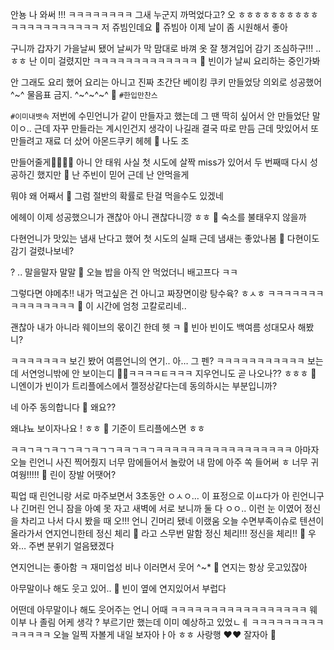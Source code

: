안뇽
나 와써
!!!
ㅋㅋㅋㅋㅋㅋㅋㅋ
그새 누군지 까먹었다고?
오
ㅎㅎㅎㅎㅎㅎㅎㅎㅎㅎ
ㅋㅋㅋㅋㅋㅋㅋㅋㅋㅋㅋ
저 쥬빔인데요
🫧 쥬빔아 이제 날이 좀 시원해서 좋아

구니까
갑자기 가을날씨 됐어
날씨가 막
맘대로 바껴
옷 잘 챙겨입어
감기 조심하구!!!
.. ㅎㅎ 난 이미 걸렸지만
ㅋㅋㅋㅋㅋㅋㅋㅋㅋㅋㅋㅋㅋ
🫧 빈이가 날씨 요리하는 중인가봐

안 그래도 요리 했어
요리는 아니고
진짜
초간단
베이킹
쿠키 만들었당
의외로
성공했어
^~^
물음표 금지.
^~^~^~^
🫧 `#한입만찬스`

`#이미내뱃속`
저번에 수민언니가 같이 만들자고 했는데
그 땐 딱히 싶어서 안 만들었단 말이ㅇ..
근데 자꾸
만들라는 계시인건지
생각이 나길래
결국 따로 만듬
근데 맛있어서
또 만들려고 재료 더 샀어
아몬드쿠키
헤헤
🫧 나도 조

만들어줄게🍪🍪👩‍🍳
아니
안 태워
사실 첫 시도에 살짝 miss가 있어서
두 번째때 다시 성공하긴 했지만
🫧 난 주빈이 믿어 근데 난 안먹을게

뭐야 왜 어째서
🫧 그럼 절반의 확률로 탄걸 먹을수도 있겠네

에헤이
이제 성공했으니가
괜찮아
아니 괜찮다니깡 ㅎㅎ
🫧 숙소를 불태우지 않을까

다현언니가 맛있는 냄새 난다고 했어
첫 시도의 실패
근데 냄새는 좋았나봄
🫧 다현이도 감기 걸렸나보네?

?
..
말을말자
말말
🫧 오늘 밥을 아직 안 먹었더니 배고프다 ㅋㅋ

그렇다면
야메추!!
내가 먹고싶은 건 아니고
짜장면이랑 탕수육?
ㅎㅅㅎ
ㅋㅋㅋㅋㅋㅋㅋㅋㅋㅋㅋㅋㅋㅋㅋ
🫧 이 시간에 엄청 고칼로리네..

괜찮아
내가 아니라
웨이브의 몫이긴 한데
헷
ㅋ
🫧 빈아 빈이도 백여름 성대모사 해봤니?

ㅋㅋㅋㅋㅋㅋㅋ
보긴 봤어 여름언니의 연기..
아… 그 펜?
ㅋㅋㅋㅋㅋㅋㅋㅋㅋㅋㅋ
보는데 서연엉니밖에
안 보이는디
🤍🤍ㅋㅋㅋㅋㅌㅋㅋㅋ
지우언니도 곧 나오나??
ㅎㅎㅎ
🫧 니엔이가 빈이가 트리플에스에서 젤정상같다는데 동의하시는 부분입니까?

네
아주
동의합니다
🫧 왜요??

왜냐뇨
보이자나요
!
ㅎㅎ
🫧 기준이 트리플에스면 ㅎㅎ

ㅋㅋㄱㅋㄱㅋㄱㄱㅋㄱㅋㄱㄱㅋㅋㄱㅋㄱㅋㅋㅋㅋㅋㅋㅋㅋㅋㅋㅋㅋㅋㅋㅋㅋㅋ
아마자
오늘 린언니 사진 찍어줬지
너무 맘에들어서
놀랐어
내 맘에 아주
쏙 들어써
ㅎ
너무 귀여웡!!!!!
🫧 린이 장발 어땟어?

픽업 때 린언니랑 서로 마주보면서
3초동안
ㅇㅅㅇ…
이 표정으로 이ㅛ다가
아 린언니구나
긴머린
언니
잠을 아예 못 자고
새벽에 서로 보니까
둘 다
ㅇㅇ..
이런 눈 이였어
정신을 차리고 나서
다시 봤을 때
오!!! 언니 긴머리 됐네
이랬움
오늘 수면부족이슈로
텐션이 올라가서
연지언니한테
정신 체리 🍒
라고 스무번 말함
정신 체리!!!
정신을 체리!!
🫧 우와… 주변 분위기 얼음됐겠다

연지언니는 좋아함
ㅋ 재미업성 비나
이러면서 웃어
^~*
🫧 연지는 항상 웃고있잖아

아무말이나 해도 웃고 있어..
🫧 빈이 옆에 연지있어서 부럽다

어떤데
아무말이나 해도
웃어주는 언니
어때
ㅋㅋㅋㅋㅋㅋㅋㅋㅋㅋㅋㅋㅋㅋㅋㅋㅋ
웨이부
나 졸림
어케 생각
?
부르기만 했는데
이미 예상하고 있었ㄴㅔ
ㅋㅋㅋㅋㅋㅋㅋㅋㅋㅋㅋㅋㅋㅋ
오늘 일찍 자볼게
내일 보자아ㅏ아
ㅎㅎ
사랑행
❤️❤️
잘자아
🤍











